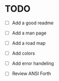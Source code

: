 TODO
====
- [ ] Add a good readme
- [ ] Add a man page
- [ ] Add a road map
- [ ] Add colors
- [ ] Add error handeling
- [ ] Review ANSI Forth

